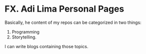# FX. Adi Lima Personal Pages

Basically, he content of my repos can be categorized in two things:

1. Programming
2. Storytelling.

I can write blogs containing those topics.

